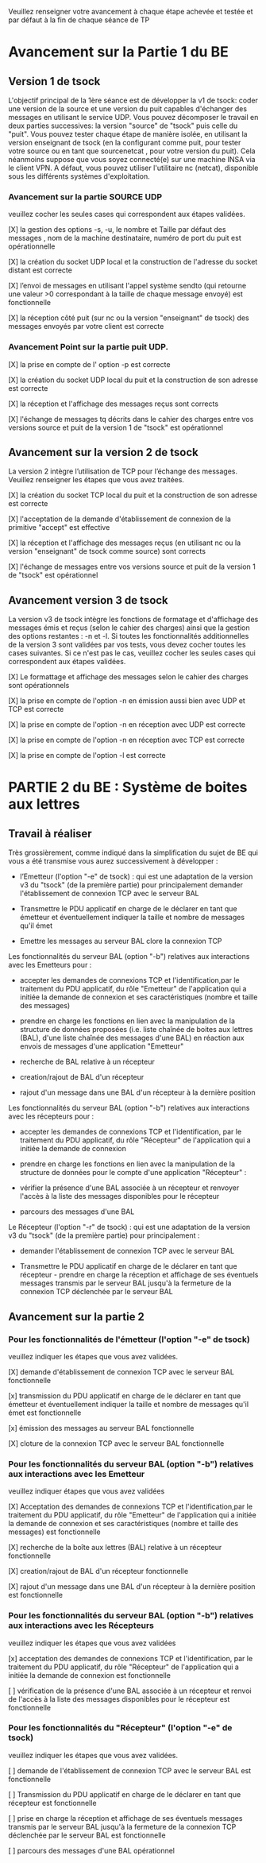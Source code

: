Veuillez renseigner votre avancement à chaque étape achevée et testée et par défaut à la fin de chaque séance de TP 
# Avancement sur la Partie 1 du BE 

## Version 1 de tsock 
L'objectif principal de la 1ère séance est de développer la v1 de tsock: coder une version de la source et une version du puit capables d'échanger des messages en utilisant le service UDP.  Vous pouvez décomposer le travail en deux parties successives: la version "source" de "tsock" puis celle du "puit". Vous pouvez tester chaque étape de manière isolée, en utilisant la version enseignant de tsock (en la configurant comme puit, pour tester votre source ou en tant que sourcenetcat , pour votre version du puit).  Cela néanmoins suppose que vous soyez connecté(e) sur une machine INSA via le client VPN. A défaut, vous pouvez  utiliser l'utilitaire nc (netcat), disponible sous les différents systèmes d'exploitation. 

### Avancement sur la partie SOURCE UDP
veuillez cocher les seules cases qui correspondent aux étapes validées.  

[X] la gestion des options -s, -u,  le nombre et Taille par défaut des messages , nom de la machine destinataire,  numéro de port du puit est opérationnelle

[X] la création du socket UDP local et la construction de l'adresse du socket distant est correcte

[X] l’envoi de  messages en utilisant l'appel système sendto (qui retourne une valeur >0 correspondant à la taille de chaque message envoyé) est fonctionnelle 

[X] la réception côté puit (sur nc ou la version "enseignant" de tsock) des messages envoyés par votre client est correcte

### Avancement Point sur la partie puit UDP.

[X] la prise en compte de l' option -p est correcte

[X] la création du socket UDP local du puit et la construction de son adresse est correcte

[X] la réception et l'affichage des messages reçus sont corrects

[X] l'échange de messages tq décrits dans le cahier des charges entre vos versions source et puit de la version 1 de "tsock" est opérationnel

## Avancement sur la version 2 de tsock
La version 2 intègre l’utilisation de TCP pour l’échange des messages. Veuillez renseigner les étapes que vous avez traitées.  

[X] la création du socket TCP local du puit et la construction de son adresse est correcte

[X] l'acceptation de la demande d'établissement de connexion de la primitive "accept" est effective 

[X] la réception et l'affichage des messages reçus  (en utilisant nc ou la version "enseignant" de tsock comme source)  sont corrects 

[X] l'échange de messages entre vos versions source et puit de la version 1 de "tsock" est opérationnel

## Avancement version 3 de tsock

La version v3 de tsock intègre les fonctions de formatage et d'affichage des messages émis et reçus (selon le cahier des charges) ainsi que la gestion des options restantes : -n  et -l. Si toutes les fonctionnalités additionnelles de la version 3 sont validées par vos tests, vous devez cocher toutes les cases suivantes. Si ce n'est pas le cas, veuillez cocher les seules cases qui correspondent aux étapes validées.  

[X] Le formattage et affichage des messages selon le cahier des charges sont opérationnels

[X] la prise en compte de l'option -n en émission aussi bien avec UDP et TCP est correcte

[X] la prise en compte de l'option -n en réception avec UDP est correcte

[X] la prise en compte de l'option -n en réception avec TCP est correcte

[X] la prise en compte de l'option -l est correcte


# PARTIE 2 du BE : Système de boites aux lettres 
## Travail à réaliser

Très grossièrement, comme indiqué dans la simplification du sujet de BE qui vous a été transmise vous aurez successivement à développer : 

- l’Emetteur  (l'option "-e" de tsock) : qui est une adaptation de la version v3 du "tsock" (de la première partie) pour principalement  demander l'établissement de connexion TCP avec le serveur BAL 
	
- Transmettre le PDU applicatif en charge de le déclarer en tant que émetteur et éventuellement indiquer la taille et nombre de messages qu'il émet
	
- Emettre les messages au serveur BAL clore la connexion TCP

Les fonctionnalités du serveur BAL (option "-b") relatives aux interactions avec les Emetteurs pour :

- accepter les demandes de connexions TCP et l'identification,par le traitement du PDU applicatif, du rôle "Emetteur" de l'application qui a initiée la demande de connexion et ses caractéristiques  (nombre et taille des messages) 

- prendre en charge les fonctions en lien avec la manipulation de la structure de données proposées (i.e. liste chaînée de boites aux lettres (BAL), d'une liste chaînée des messages d'une BAL) en réaction aux envois de messages d'une application "Emetteur"

- recherche de BAL relative à un récepteur

- creation/rajout de BAL d'un récepteur

- rajout d'un message dans une BAL d'un récepteur à la dernière position

Les fonctionnalités du serveur BAL (option "-b") relatives aux interactions avec les récepteurs pour :
- accepter les demandes de connexions TCP et l'identification, par le traitement du PDU applicatif, du rôle "Récepteur" de l'application qui a initiée la demande de connexion

- prendre en charge les fonctions en lien avec la manipulation de la structure de données pour le compte d'une application "Récepteur" :

- vérifier la présence d'une BAL associée à un récepteur et renvoyer l'accès à la liste des messages disponibles pour le récepteur  

- parcours des messages d'une BAL

Le Récepteur  (l'option "-r" de tsock) : qui est une adaptation de la version v3 du "tsock" (de la première partie) pour principalement : 

- demander l'établissement de connexion TCP avec le serveur BAL

- Transmettre le PDU applicatif en charge de le déclarer en tant que récepteur 	- prendre en charge la réception et affichage de ses éventuels messages transmis par le serveur BAL jusqu'à la fermeture de la connexion TCP déclenchée par le serveur BAL

## Avancement sur la partie 2

### Pour les fonctionnalités de l'émetteur (l'option "-e" de tsock)
 veuillez indiquer les étapes que vous avez validées.

[X] demande d'établissement de connexion TCP avec le serveur BAL fonctionnelle

[x] transmission du PDU applicatif en charge de le déclarer en tant que émetteur et éventuellement indiquer la taille et nombre de messages qu'il émet est fonctionnelle

[x] émission des messages au serveur BAL fonctionnelle

[X] cloture de la connexion TCP avec le serveur BAL fonctionnelle


### Pour les fonctionnalités du serveur BAL (option "-b") relatives aux interactions avec les Emetteur
veuillez indiquer étapes que vous avez validées

[X] Acceptation des demandes de connexions TCP et l'identification,par le traitement du PDU applicatif, du rôle "Emetteur" de l'application qui a initiée la demande de connexion et ses caractéristiques  (nombre et taille des messages)  est fonctionnelle

[X] recherche de la boîte aux lettres (BAL) relative à un récepteur fonctionnelle

[X] creation/rajout de BAL d'un récepteur fonctionnelle

[X] rajout d'un message dans une BAL d'un récepteur à la dernière position est fonctionnelle


### Pour les fonctionnalités du serveur BAL (option "-b") relatives aux interactions avec les Récepteurs
 veuillez indiquer les étapes que vous avez validées

[x] acceptation des demandes de connexions TCP et l'identification, par le traitement du PDU applicatif, du rôle "Récepteur" de l'application qui a initiée la demande de connexion est fonctionnelle

[ ] vérification de la présence d'une BAL associée à un récepteur et renvoi de l'accès à la liste des messages disponibles pour le récepteur est fonctionnelle


### Pour les fonctionnalités du "Récepteur" (l'option "-e" de tsock) 
veuillez indiquer les étapes que vous avez validées.

[ ] demande de l'établissement de connexion TCP avec le serveur BAL est fonctionnelle

[ ] Transmission du PDU applicatif en charge de le déclarer en tant que récepteur  est fonctionnelle

[ ] prise en charge la réception et affichage de ses éventuels messages transmis par le serveur BAL jusqu'à la fermeture de la connexion TCP déclenchée par le serveur BAL est fonctionnelle

[ ] parcours des messages d'une BAL opérationnel
